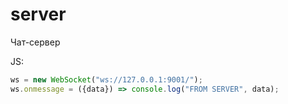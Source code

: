 # server

Чат-сервер

JS:
```js
ws = new WebSocket("ws://127.0.0.1:9001/");
ws.onmessage = ({data}) => console.log("FROM SERVER", data);
```
